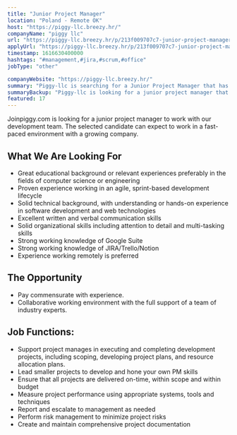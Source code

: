 ```yaml
---
title: "Junior Project Manager"
location: "Poland - Remote OK"
host: "https://piggy-llc.breezy.hr/"
companyName: "piggy llc"
url: "https://piggy-llc.breezy.hr/p/213f009707c7-junior-project-manager"
applyUrl: "https://piggy-llc.breezy.hr/p/213f009707c7-junior-project-manager/apply"
timestamp: 1616630400000
hashtags: "#management,#jira,#scrum,#office"
jobType: "other"

companyWebsite: "https://piggy-llc.breezy.hr/"
summary: "Piggy-llc is searching for a Junior Project Manager that has great educational background or relevant experiences preferably in the fields of computer science or engineering."
summaryBackup: "Piggy-llc is looking for a junior project manager that has experience in: #management, #jira, #scrum."
featured: 17
---
```


Joinpiggy.com is looking for a junior project manager to work with our development team. The selected candidate can expect to work in a fast-paced environment with a growing company.

## What We Are Looking For

*   Great educational background or relevant experiences preferably in the fields of computer science or engineering
*   Proven experience working in an agile, sprint-based development lifecycle
*   Solid technical background, with understanding or hands-on experience in software development and web technologies
*   Excellent written and verbal communication skills
*   Solid organizational skills including attention to detail and multi-tasking skills
*   Strong working knowledge of Google Suite
*   Strong working knowledge of JIRA/Trello/Notion
*   Experience working remotely is preferred

## The Opportunity

*   Pay commensurate with experience.
*   Collaborative working environment with the full support of a team of industry experts.

## Job Functions:

*   Support project manages in executing and completing development projects, including scoping, developing project plans, and resource allocation plans.
*   Lead smaller projects to develop and hone your own PM skills
*   Ensure that all projects are delivered on-time, within scope and within budget
*   Measure project performance using appropriate systems, tools and techniques
*   Report and escalate to management as needed
*   Perform risk management to minimize project risks
*   Create and maintain comprehensive project documentation
